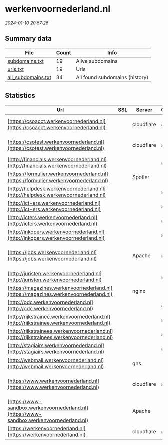 # werkenvoornederland.nl
*2024-01-10 20:57:26*
## Summary data
| File       | Count | Info |
|------------|-------|------|
|[subdomains.txt](/data/werkenvoornederland.nl/subdomains.txt)|19|Alive subdomains|
|[urls.txt](/data/werkenvoornederland.nl/urls.txt)|19|Urls|
|[all_subdomains.txt](/data/werkenvoornederland.nl/all_subdomains.txt)|34|All found subdomains (history)|
## Statistics
| Url | SSL | Server | Cookie | HSTS | CSP | XFO | XXP | RP | Tech |Title |
|------------|-------|------|------|------|------|------|------|------|------|------|
|[https://csoacct.werkenvoornederland.nl](https://csoacct.werkenvoornederland.nl)| |cloudflare|:white_check_mark: |:white_check_mark: | | | | 3:white_check_mark: |Basic Cloudflare HSTS|Authentication R...|
|[https://csotest.werkenvoornederland.nl](https://csotest.werkenvoornederland.nl)| |cloudflare|:white_check_mark: |:white_check_mark: | | | | 3:white_check_mark: |Basic Cloudflare HSTS|Authentication R...|
|[http://financials.werkenvoornederland.nl](http://financials.werkenvoornederland.nl)| ||:white_check_mark: |:white_check_mark: | | 1:white_check_mark: | 2:white_check_mark: | 3:white_check_mark: |||
|[https://formulier.werkenvoornederland.nl](https://formulier.werkenvoornederland.nl)| |Spotler| |:white_check_mark: | | | | 3:white_check_mark: |HSTS||
|[http://helpdesk.werkenvoornederland.nl](http://helpdesk.werkenvoornederland.nl)| ||:white_check_mark: |:white_check_mark: | | 1:white_check_mark: | 2:white_check_mark: | 3:white_check_mark: |||
|[http://ict-ers.werkenvoornederland.nl](http://ict-ers.werkenvoornederland.nl)| ||:white_check_mark: |:white_check_mark: | | 1:white_check_mark: | 2:white_check_mark: | 3:white_check_mark: |||
|[http://icters.werkenvoornederland.nl](http://icters.werkenvoornederland.nl)| ||:white_check_mark: |:white_check_mark: | | 1:white_check_mark: | 2:white_check_mark: | 3:white_check_mark: |||
|[http://inkopers.werkenvoornederland.nl](http://inkopers.werkenvoornederland.nl)| ||:white_check_mark: |:white_check_mark: | | 1:white_check_mark: | 2:white_check_mark: | 3:white_check_mark: |||
|[https://jobs.werkenvoornederland.nl](https://jobs.werkenvoornederland.nl)| |Apache|:white_check_mark: |:white_check_mark: | | 1:white_check_mark: | 2:white_check_mark: | 3:white_check_mark: |Apache HTTP Server Bootstrap:3.4.1 HSTS Java|WenS|
|[http://juristen.werkenvoornederland.nl](http://juristen.werkenvoornederland.nl)| ||:white_check_mark: |:white_check_mark: | | 1:white_check_mark: | 2:white_check_mark: | 3:white_check_mark: |||
|[https://magazines.werkenvoornederland.nl](https://magazines.werkenvoornederland.nl)| |nginx| |:white_check_mark: |:warning: | 1:white_check_mark: | 2:white_check_mark: | 3:white_check_mark: |Bloomreach HSTS Nginx|Kiosk | Magazine...|
|[http://odc.werkenvoornederland.nl](http://odc.werkenvoornederland.nl)| ||:white_check_mark: |:white_check_mark: | | 1:white_check_mark: | | 3:white_check_mark: |||
|[http://rijkstrainee.werkenvoornederland.nl](http://rijkstrainee.werkenvoornederland.nl)| ||:white_check_mark: |:white_check_mark: | | 1:white_check_mark: | 2:white_check_mark: | 3:white_check_mark: |||
|[http://rijkstrainees.werkenvoornederland.nl](http://rijkstrainees.werkenvoornederland.nl)| ||:white_check_mark: |:white_check_mark: | | 1:white_check_mark: | 2:white_check_mark: | 3:white_check_mark: |||
|[http://stagiairs.werkenvoornederland.nl](http://stagiairs.werkenvoornederland.nl)| ||:white_check_mark: |:white_check_mark: | | 1:white_check_mark: | 2:white_check_mark: | 3:white_check_mark: |||
|[http://webmail.werkenvoornederland.nl](http://webmail.werkenvoornederland.nl)| |ghs| | |:warning: | 1:white_check_mark: | 2:white_check_mark: | 3:white_check_mark: ||301 Moved|
|[https://www.werkenvoornederland.nl](https://www.werkenvoornederland.nl)| |cloudflare|:white_check_mark: |:white_check_mark: | | 1:white_check_mark: | 2:white_check_mark: | 3:white_check_mark: |Bloomreach Cloudflare Google Tag Manager HSTS|Ons land in jouw...|
|[https://www-sandbox.werkenvoornederland.nl](https://www-sandbox.werkenvoornederland.nl)| |Apache| | | | | | 3:white_check_mark: |Apache HTTP Server Basic HSTS|401 Unauthorized|
|[https://werkenvoornederland.nl](https://werkenvoornederland.nl)| |cloudflare|:white_check_mark: |:white_check_mark: | | 1:white_check_mark: | 2:white_check_mark: | 3:white_check_mark: |Cloudflare HSTS||
